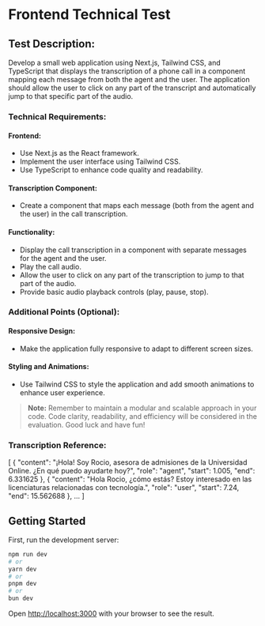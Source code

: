# Frontend Technical Test

## Test Description:

Develop a small web application using Next.js, Tailwind CSS, and TypeScript that displays the transcription of a phone call in a component mapping each message from both the agent and the user. The application should allow the user to click on any part of the transcript and automatically jump to that specific part of the audio.

### Technical Requirements:

#### Frontend:
- Use Next.js as the React framework.
- Implement the user interface using Tailwind CSS.
- Use TypeScript to enhance code quality and readability.

#### Transcription Component:
- Create a component that maps each message (both from the agent and the user) in the call transcription.

#### Functionality:
- Display the call transcription in a component with separate messages for the agent and the user.
- Play the call audio.
- Allow the user to click on any part of the transcription to jump to that part of the audio.
- Provide basic audio playback controls (play, pause, stop).

### Additional Points (Optional):

#### Responsive Design:
- Make the application fully responsive to adapt to different screen sizes.

#### Styling and Animations:
- Use Tailwind CSS to style the application and add smooth animations to enhance user experience.

> **Note:** Remember to maintain a modular and scalable approach in your code.
> Code clarity, readability, and efficiency will be considered in the evaluation.
> Good luck and have fun!

### Transcription Reference:
[
 {
 "content": "¡Hola! Soy Rocio, asesora de admisiones de la Universidad Online. ¿En qué puedo ayudarte hoy?",
 "role": "agent",
 "start": 1.005,
 "end": 6.331625
 },
 {
 "content": "Hola Rocio, ¿cómo estás? Estoy interesado en las licenciaturas relacionadas con tecnología.",
 "role": "user",
 "start": 7.24,
 "end": 15.562688
 },
 ...
]


## Getting Started

First, run the development server:

```bash
npm run dev
# or
yarn dev
# or
pnpm dev
# or
bun dev
```

Open [http://localhost:3000](http://localhost:3000) with your browser to see the result.
